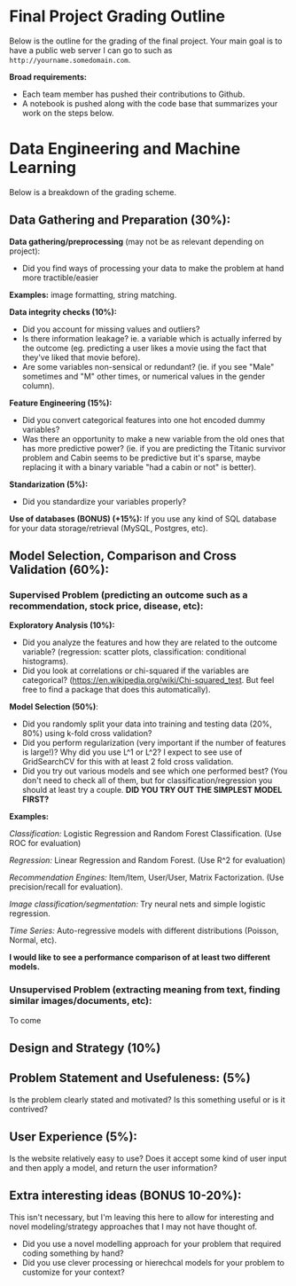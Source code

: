 # Final Project Grading Outline

Below is the outline for the grading of the final project. Your main goal is to have a public web server I can go to such as `http://yourname.somedomain.com`. 

**Broad requirements:**
- Each team member has pushed their contributions to Github. 
- A notebook is pushed along with the code base that summarizes your work on the steps below. 



# Data Engineering and Machine Learning

Below is a breakdown of the grading scheme. 

## Data Gathering and Preparation (30%):

**Data gathering/preprocessing** (may not be as relevant depending on project):

- Did you find ways of processing your data to make the problem at hand more tractible/easier

**Examples:** image formatting, string matching.

**Data integrity checks (10%):** 

- Did you account for missing values and outliers? 
- Is there information leakage? ie. a variable which is actually inferred by the outcome (eg. predicting a user likes a movie using the fact that they've liked that movie before).
- Are some variables non-sensical or redundant? (ie. if you see "Male" sometimes and "M" other times, or numerical values in the gender column).

**Feature Engineering (15%):** 
- Did you convert categorical features into one hot encoded dummy variables? 
- Was there an opportunity to make a new variable from the old ones that has more predictive power? (ie. if you are predicting the Titanic survivor problem and Cabin seems to be predictive but it's sparse, maybe replacing it with a binary variable "had a cabin or not" is better). 

**Standarization (5%):** 
- Did you standardize your variables properly?

**Use of databases (BONUS) (+15%):** If you use any kind of SQL database for your data storage/retrieval (MySQL, Postgres, etc).


## Model Selection, Comparison and Cross Validation (60%):

### Supervised Problem (predicting an outcome such as a recommendation, stock price, disease, etc):

**Exploratory Analysis (10%):** 
- Did you analyze the features and how they are related to the outcome variable? (regression: scatter plots, classification: conditional histograms). 
- Did you look at correlations or chi-squared if the variables are categorical? 
(https://en.wikipedia.org/wiki/Chi-squared_test. But feel free to find a package that does this automatically). 

**Model Selection (50%)**: 
- Did you randomly split your data into training and testing data (20%, 80%) using k-fold cross validation?
- Did you perform regularization (very important if the number of features is large!)? Why did you use L^1 or L^2? I expect to see use of GridSearchCV for this with at least 2 fold cross validation.
- Did you try out various models and see which one performed best? (You don't need to check all of them, but for classification/regression you should at least try a couple. **DID YOU TRY OUT THE SIMPLEST MODEL FIRST?**

**Examples:**

*Classification:* Logistic Regression and Random Forest Classification. (Use ROC for evaluation)

*Regression:* Linear Regression and Random Forest. (Use R^2 for evaluation)

*Recommendation Engines:* Item/Item, User/User, Matrix Factorization. (Use precision/recall for evaluation).

*Image classification/segmentation:* Try neural nets and simple logistic regression. 

*Time Series:* Auto-regressive models with different distributions (Poisson, Normal, etc). 

**I would like to see a performance comparison of at least two different models.**

### Unsupervised Problem (extracting meaning from text, finding similar images/documents, etc):

To come

## Design and Strategy (10%)

## Problem Statement and Usefuleness: (5%)

Is the problem clearly stated and motivated? Is this something useful or is it contrived?

## User Experience (5%):

Is the website relatively easy to use? Does it accept some kind of user input and then apply a model, and return
the user information?

## Extra interesting ideas (BONUS 10-20%):

This isn't necessary, but I'm leaving this here to allow for interesting and novel modeling/strategy approaches that I may not have thought of. 

- Did you use a novel modelling approach for your problem that required coding something by hand?
- Did you use clever processing or hierechcal models for your problem to customize for your context?







 
